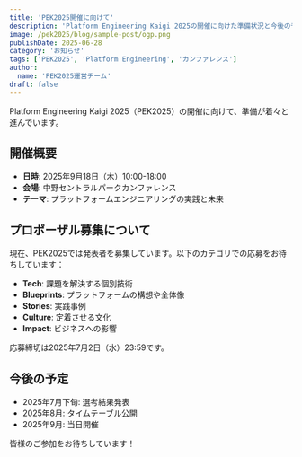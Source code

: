 ```yaml
---
title: 'PEK2025開催に向けて'
description: 'Platform Engineering Kaigi 2025の開催に向けた準備状況と今後の予定についてお知らせします。'
image: /pek2025/blog/sample-post/ogp.png
publishDate: 2025-06-28
category: 'お知らせ'
tags: ['PEK2025', 'Platform Engineering', 'カンファレンス']
author:
  name: 'PEK2025運営チーム'
draft: false
---
```


Platform Engineering Kaigi 2025（PEK2025）の開催に向けて、準備が着々と進んでいます。

## 開催概要

- **日時**: 2025年9月18日（木）10:00-18:00
- **会場**: 中野セントラルパークカンファレンス
- **テーマ**: プラットフォームエンジニアリングの実践と未来

## プロポーザル募集について

現在、PEK2025では発表者を募集しています。以下のカテゴリでの応募をお待ちしています：

- **Tech**: 課題を解決する個別技術
- **Blueprints**: プラットフォームの構想や全体像
- **Stories**: 実践事例
- **Culture**: 定着させる文化
- **Impact**: ビジネスへの影響

応募締切は2025年7月2日（水）23:59です。

## 今後の予定

- 2025年7月下旬: 選考結果発表
- 2025年8月: タイムテーブル公開
- 2025年9月: 当日開催

皆様のご参加をお待ちしています！
